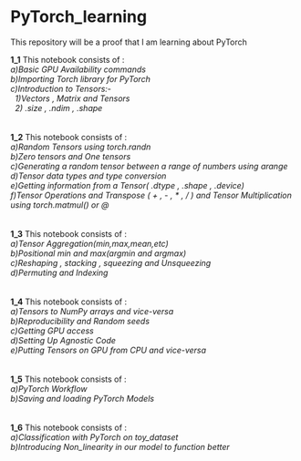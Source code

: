 # PyTorch_learning
This repository will be a proof that I am learning about PyTorch<br>

**1_1** This notebook consists of : <br>
*a)Basic GPU Availability commands*<br>
*b)Importing Torch library for PyTorch*<br>
*c)Introduction to Tensors:-*<br>
 &nbsp; *1)Vectors , Matrix and Tensors*<br>
 &nbsp; *2) .size , .ndim , .shape*<br>
<br>
<br>
**1_2** This notebook consists of : <br>
*a)Random Tensors using torch.randn*<br>
*b)Zero tensors and One tensors*<br>
*c)Generating a random tensor between a range of  numbers using arange*<br>
*d)Tensor data types and type conversion*<br>
*e)Getting information from a Tensor( .dtype , .shape , .device)*<br>
_f)Tensor Operations and Transpose ( + , - , * , / ) and Tensor Multiplication using torch.matmul() or @_  <br>
<br>
<br>
**1_3** This notebook consists of : <br>
*a)Tensor Aggregation(min,max,mean,etc)* <br>
*b)Positional min and max(argmin and argmax)* <br>
*c)Reshaping , stacking , squeezing and Unsqueezing* <br>
*d)Permuting and Indexing* <br>
<br>
<br>
**1_4** This notebook consists of : <br>
*a)Tensors to NumPy arrays and vice-versa*<br>
*b)Reproducibility and Random seeds*<br>
*c)Getting GPU access*<br>
*d)Setting Up Agnostic Code*<br>
*e)Putting Tensors on GPU from CPU and vice-versa*<br>
<br>
<br>
**1_5** This notebook consists of : <br>
*a)PyTorch Workflow*<br>
*b)Saving and loading PyTorch Models*<br>
<br>
<br>
**1_6** This notebook consists of : <br>
*a)Classification with PyTorch on toy_dataset*<br>
*b)Introducing Non_linearity in our model to function better*<br>





